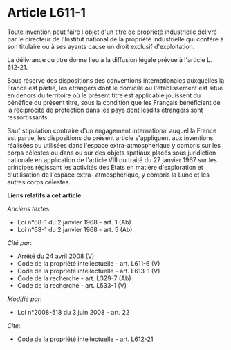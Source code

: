 # Article L611-1

Toute invention peut faire l'objet d'un titre de propriété industrielle délivré par le directeur de l'Institut national de la
propriété industrielle qui confère à son titulaire ou à ses ayants cause un droit exclusif d'exploitation. 

La délivrance du titre donne lieu à la diffusion légale prévue à l'article L. 612-21. 

Sous réserve des dispositions des conventions internationales auxquelles la France est partie, les étrangers dont le domicile
ou l'établissement est situé en dehors du territoire où le présent titre est applicable jouissent du bénéfice du présent
titre, sous la condition que les Français bénéficient de la réciprocité de protection dans les pays dont lesdits étrangers
sont ressortissants. 

Sauf stipulation contraire d'un engagement international auquel la France est partie, les dispositions du présent article
s'appliquent aux inventions réalisées ou utilisées dans l'espace extra-atmosphérique y compris sur les corps célestes ou dans
ou sur des objets spatiaux placés sous juridiction nationale en application de l'article VIII du traité du 27 janvier 1967
sur les principes régissant les activités des Etats en matière d'exploration et d'utilisation de l'espace extra-
atmosphérique, y compris la Lune et les autres corps célestes.

**Liens relatifs à cet article**

_Anciens textes_:

  - Loi n°68-1 du 2 janvier 1968 - art. 1 (Ab)
  - Loi n°68-1 du 2 janvier 1968 - art. 5 (Ab)

_Cité par_:

  - Arrêté du 24 avril 2008 (V)
  - Code de la propriété intellectuelle - art. L611-6 (V)
  - Code de la propriété intellectuelle - art. L613-1 (V)
  - Code de la recherche - art. L329-7 (Ab)
  - Code de la recherche - art. L533-1 (V)

_Modifié par_:

  - Loi n°2008-518 du 3 juin 2008 - art. 22

_Cite_:

  - Code de la propriété intellectuelle - art. L612-21
